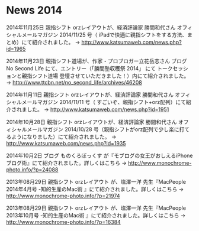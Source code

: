 # News 2014

2014年11月25日
親指シフト orzレイアウトが、経済評論家 勝間和代さん オフィシャルメールマガジン 2014/11/25 号（ iPadで快適に親指シフトをする方法、まとめ）にて紹介されました。 → http://www.katsumaweb.com/news.php?id=1965

2014年11月23日
親指シフト道場が、作家・プロブロガー立花岳志さん ブログ No Second Life にて、エントリー（「勝間塾収穫祭 2014」 にて トークセッションと親指シフト道場 登壇させていただきました！）内にて紹介されました。 → http://www.ttcbn.net/no_second_life/archives/46208

2014年11月11日
親指シフト orzレイアウトが、経済評論家 勝間和代さん オフィシャルメールマガジン 2014/11/11 号（ すごいぞ、親指シフト+orz配列）にて紹介されました。 → http://www.katsumaweb.com/news.php?id=1951

2014年10月28日
親指シフト orzレイアウトが、経済評論家 勝間和代さん オフィシャルメールマガジン 2014/10/28 号（親指シフトがorz配列で少し楽に打てるようになりました）にて紹介されました。 → http://www.katsumaweb.com/news.php?id=1935

2014年10月2日
ブログ ものくろぼっくす が『モブログの女王がおしえるiPhoneブログ術』にて紹介されました。詳しくはこちら → http://www.monochrome-photo.info/?p=24088

2013年08月29日
親指シフト orzレイアウト が、塩澤一洋 先生『MacPeople 2014年4月号 -知的生産のMac術 』にて紹介されました。詳しくはこちら → http://www.monochrome-photo.info/?p=21974

2013年08月29日
親指シフト orzレイアウト が、塩澤一洋 先生『MacPeople 2013年10月号 -知的生産のMac術 』にて紹介されました。詳しくはこちら → http://www.monochrome-photo.info/?p=16384
